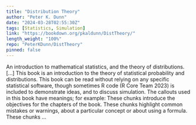 ```yaml
---
title: "Distribution Theory"
author: "Peter K. Dunn"
date: "2024-03-28T02:55:30Z"
tags: [Statistics, Simulation]
link: "https://bookdown.org/pkaldunn/DistTheory/"
length_weight: "100%"
repo: "PeterKDunn/DistTheory"
pinned: false
---
```


An introduction to mathematical statistics, and the theory of distributions. [...] This book is an introduction to the theory of statistical probability and distributions. This book can be read without relying on any specific statistical software, though sometimes R code (R Core Team 2023) is included to demonstrate ideas, and to discuss simulation. The callouts used in this book have meanings; for example: These chunks introduce the objectives for the chapters of the book. These chunks highlight common mistakes or warnings, about a particular concept or about using a formula. These chunks ...
